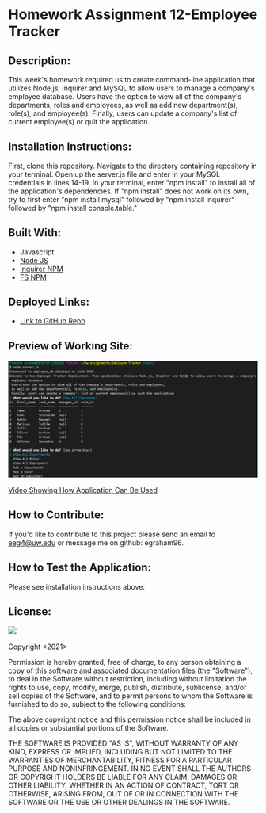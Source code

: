 # Homework Assignment 12-Employee Tracker

## Description:
This week's homework required us to create command-line application that utilizes Node.js, Inquirer and MySQL to allow users to manage a company's employee database. Users have the option to view all of the company's departments, roles and employees, as well as add new department(s), role(s), and employee(s). Finally, users can update a company's list of current employee(s) or quit the application.

## Installation Instructions:
First, clone this repository. Navigate to the directory containing repository in your terminal. Open up the server.js file and enter in your MySQL credentials in lines 14-19. In your terminal, enter "npm install" to install all of the application's dependencies. If "npm install" does not work on its own, try to first enter "npm install mysql" followed by "npm install inquirer" followed by "npm install console.table." 

## Built With:
* Javascript
* [Node JS](https://nodejs.org/en/)
* [Inquirer NPM](https://www.npmjs.com/package//inquirer)
* [FS NPM](https://www.npmjs.com/package/fs)


## Deployed Links:
* [Link to GitHub Repo](https://github.com/egraham96/Employee-Tracker)

## Preview of Working Site:
![Screenshot of Deployed Application](Assets/ScreenshotofDeployedApplication.PNG)

[Video Showing How Application Can Be Used](https://drive.google.com/file/d/1wdyNE25-Ajihqkbtn06rYIpnfbU3bH2x/view)


## How to Contribute:
If you'd like to contribute to this project please send an email to eeg4@uw.edu or message me on github: egraham96.

## How to Test the Application:
Please see installation instructions above. 

## License:

![](https://img.shields.io/badge/License:%20MIT-pink`)

Copyright <2021><Emma Graham>

Permission is hereby granted, free of charge, to any person obtaining a copy of this software and associated documentation files (the "Software"), to deal in the Software without restriction, including without limitation the rights to use, copy, modify, merge, publish, distribute, sublicense, and/or sell copies of the Software, and to permit persons to whom the Software is furnished to do so, subject to the following conditions:

The above copyright notice and this permission notice shall be included in all copies or substantial portions of the Software.

THE SOFTWARE IS PROVIDED "AS IS", WITHOUT WARRANTY OF ANY KIND, EXPRESS OR IMPLIED, INCLUDING BUT NOT LIMITED TO THE WARRANTIES OF MERCHANTABILITY, FITNESS FOR A PARTICULAR PURPOSE AND NONINFRINGEMENT. IN NO EVENT SHALL THE AUTHORS OR COPYRIGHT HOLDERS BE LIABLE FOR ANY CLAIM, DAMAGES OR OTHER LIABILITY, WHETHER IN AN ACTION OF CONTRACT, TORT OR OTHERWISE, ARISING FROM, OUT OF OR IN CONNECTION WITH THE SOFTWARE OR THE USE OR OTHER DEALINGS IN THE SOFTWARE.

